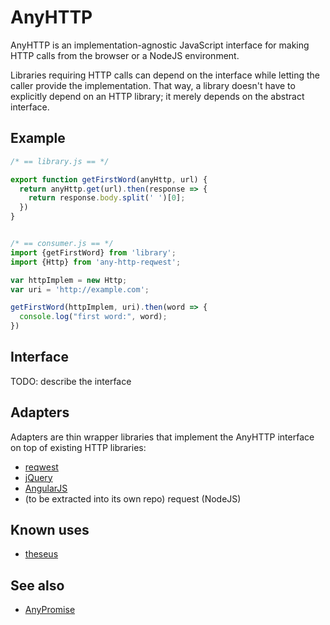 # AnyHTTP

AnyHTTP is an implementation-agnostic JavaScript interface for making
HTTP calls from the browser or a NodeJS environment.

Libraries requiring HTTP calls can depend on the interface while
letting the caller provide the implementation.  That way, a library
doesn't have to explicitly depend on an HTTP library; it merely
depends on the abstract interface.

## Example

``` javascript
/* == library.js == */

export function getFirstWord(anyHttp, url) {
  return anyHttp.get(url).then(response => {
    return response.body.split(' ')[0];
  })
}


/* == consumer.js == */
import {getFirstWord} from 'library';
import {Http} from 'any-http-reqwest';

var httpImplem = new Http;
var uri = 'http://example.com';

getFirstWord(httpImplem, uri).then(word => {
  console.log("first word:", word);
})
```

## Interface

TODO: describe the interface

## Adapters

Adapters are thin wrapper libraries that implement the AnyHTTP
interface on top of existing HTTP libraries:

- [reqwest](https://github.com/argo-rest/any-http-reqwest)
- [jQuery](https://github.com/argo-rest/any-http-jquery)
- [AngularJS](https://github.com/argo-rest/any-http-angular)
- (to be extracted into its own repo) request (NodeJS)

## Known uses

- [theseus](https://github.com/argo-rest/theseus)

## See also

- [AnyPromise](https://github.com/argo-rest/any-promise)
